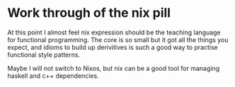 # Work through of the nix pill

At this point I almost feel nix expression should be the teaching language for functional programming. The core is so small but it got all the things you expect, and idioms to build up derivitives is such a good way to practise functional style patterns.

Maybe I will not switch to Nixos, but nix can be a good tool for managing haskell and c++ dependencies.
